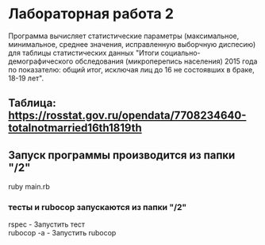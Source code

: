 # Лабораторная работа 2

Программа вычисляет статистические параметры (максимальное, минимальное, среднее значения, исправленную выборчную диспесию) для таблицы статистических данных "Итоги социально-демографического обследования (микроперепись населения) 2015 года по показателю: общий итог, исключая лиц до 16 не состоявших в браке, 18-19 лет".

## Таблица: https://rosstat.gov.ru/opendata/7708234640-totalnotmarried16th1819th

## Запуск программы производится из папки "/2"

ruby main.rb

### тесты и rubocop запускаются из папки "/2"

rspec - Запустить тест
<br>rubocop -a - Запустить rubocop
